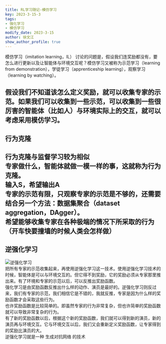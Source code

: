 ```yaml
---
title: RL学习随记-模仿学习
key: 2023-3-15-3
tags: 
- 强化学习
- 模仿学习
modify_date: 2023-3-15
author: 徐文江
show_author_profile: true
---
```


模仿学习（imitation learning，IL） 讨论的问题是，假设我们连奖励都没有，要怎么进行更新以及让智能体与环境交互呢？模仿学习又被称为示范学习（learning from demonstration），学徒学习（apprenticeship learning），观察学习（learning by watching）。          
<!--more-->     
假设我们不知道该怎么定义奖励，就可以收集专家的示范。如果我们可以收集到一些示范，可以收集到一些很厉害的智能体（比如人）与环境实际上的交互，就可以考虑采用模仿学习。
---------------       
## 行为克隆      
行为克隆与监督学习较为相似         
专家做什么，智能体就做一模一样的事，这就称为行为克隆。         
输入S，希望输出A     
专家的示范有限，只观察专家的示范是不够的，还需要结合另一个方法：数据集聚合（dataset aggregation，DAgger）。        
希望能够收集专家在各种极端的情况下所采取的行为（开车快要撞墙的时候人类会怎样做）        
---------------          
## 逆强化学习        
![逆强化学习](https://datawhalechina.github.io/easy-rl/img/ch11/11.7b.png)        
把所有专家的示范收集起来，再使用逆强化学习这一技术。使用逆强化学习技术的时候，智能体是可以与环境交互的。但它得不到奖励，它的奖励必须从专家那里推出来。有了环境和专家的示范以后，可以反推出奖励函数。          
强化学习是由奖励函数反推出什么样的动作、演员是最好的。逆强化学习则反过来，我们有专家的示范，我们相信它是不错的，我就反推，专家是因为什么样的奖励函数才会采取这些行为。          
也许奖励函数是比较简单的。即虽然专家的行为非常复杂，但也许简单的奖励函数就可以导致非常复杂的行为。        
有了新的奖励函数以后，根据这个新的奖励函数，我们就可以得到新的演员，新的演员再与环境交互。它与环境交互以后，我们又会重新定义奖励函数，让专家得到的奖励比演员的大。        
逆强化学习就是一种 生成对抗网络 的技术        
